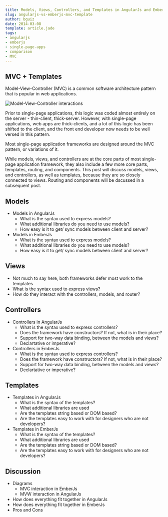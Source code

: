```yaml
---
title: Models, Views, Controllers, and Templates in AngularJs and EmberJs
slug: angularjs-vs-emberjs-mvc-template
author: bguiz
date: 2014-03-08
template: article.jade
tags:
- angularjs
- emberjs
- single-page-apps
- comparison
- MVC
---
```


## MVC + Templates

Model-View-Controller (MVC) is a common software architecture pattern that is popular in web applications. 

![Model-View-Controller interactions](http://upload.wikimedia.org/wikipedia/commons/thumb/a/a0/MVC-Process.svg/200px-MVC-Process.svg.png)

Prior to single-page applications, 
this logic was coded almost entirely on the server - thin-client, thick-server.
However, with single-page applications, web apps are thick-clients, 
and a lot of this logic has been shifted to the client, 
and the front end developer now needs to be well versed in this pattern.

Most single-page application frameworks are designed around the MVC pattern, or variations of it. 

While models, views, and controllers are at the core parts of most single-page application framework, they also include a few more core parts, templates, routing, and components. 
This post will discuss models, views, and controllers, as well as templates, because they are so closely connected to views.
Routing and components will be dscussed in a subsequent post.

## Models

- Models in AngularJs
	- What is the syntax used to express models?
	- What additional libraries do you need to use models?
	- How easy is it to get/ sync models between client and server?
- Models in EmberJs
	- What is the syntax used to express models?
	- What additional libraries do you need to use models?
	- How easy is it to get/ sync models between client and server?

## Views

- Not much to say here, both frameworks defer most work to the templates
- What is the syntax used to express views?
- How do they interact with the controllers, models, and router?

## Controllers

- Controllers in AngularJs	
	- What is the syntax used to express controllers?
	- Does the framework have constructors? If not, what is in their place?
	- Support for two-way data binding, between the models and views?
	- Declartative or imperative?
- Controllers in EmberJs	
	- What is the syntax used to express controllers?
	- Does the framework have constructors? If not, what is in their place?
	- Support for two-way data binding, between the models and views?
	- Declartative or imperative?

## Templates

- Templates in AngularJs	
	- What is the syntax of the templates?
	- What additional libraries are used
	- Are the templates string based or DOM based?
	- Are the templates easy to work with for designers who are not developers?
- Templates in EmberJs	
	- What is the syntax of the templates?
	- What additional libraries are used
	- Are the templates string based or DOM based?
	- Are the templates easy to work with for designers who are not developers?

## Discussion

- Diagrams
	- MVC interaction in EmberJs
	- MVW interaction in AngularJs
- How does everything fit together in AngularJs
- How does everything fit together in EmberJs
- Pros and Cons
